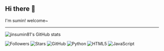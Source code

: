 ## Hi there 👋

I'm sumin!
welcome~
___
![jinsumin81's GitHub stats](https://github-readme-stats.vercel.app/api?username=jinsumin81&show_icons=true&theme=radical)

![Followers](https://img.shields.io/github/followers/sumin?style=social)
![Stars](https://img.shields.io/github/stars/sumin?style=social)
![GitHub](https://img.shields.io/badge/GitHub-Profile-skyblue?logo=github)
![Python](https://img.shields.io/badge/Python-Code-skyblue?logo=python)
![HTML5](https://img.shields.io/badge/HTML5-Design-skyblue?logo=html5)
![JavaScript](https://img.shields.io/badge/JavaScript-Dynamic-skyblue?logo=javascript)

